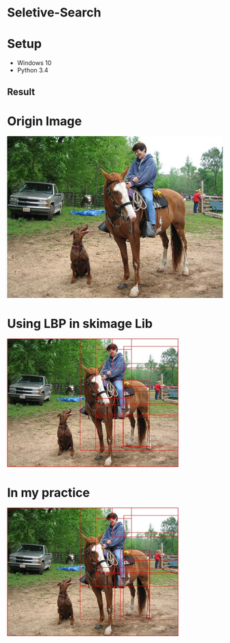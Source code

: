# Seletive-Search

# Setup
- Windows 10
- Python 3.4

## Result

# Origin Image
<img src="./images/004545.jpg" width="700px/">

# Using LBP in skimage Lib
<img src="./result/SK_004545.jpg" width="400px/">

# In my practice
<img src="./result/SS_004545.jpg" width="400px/">
